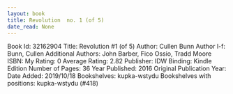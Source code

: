 ```yaml
---
layout: book
title: Revolution  no. 1 (of 5)
date_read: None
---
```


Book Id: 32162904
Title: Revolution #1 (of 5)
Author: Cullen Bunn
Author l-f: Bunn, Cullen
Additional Authors: John Barber, Fico Ossio, Tradd Moore
ISBN: 
My Rating: 0
Average Rating: 2.82
Publisher: IDW
Binding: Kindle Edition
Number of Pages: 36
Year Published: 2016
Original Publication Year: 
Date Added: 2019/10/18
Bookshelves: kupka-wstydu
Bookshelves with positions: kupka-wstydu (#418)

